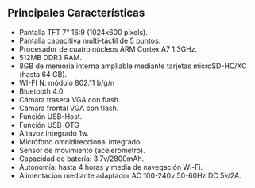 ## Principales Características

* Pantalla TFT 7" 16:9 (1024x600 píxels).
* Pantalla capacitiva multi-táctil de 5 puntos.
* Procesador de cuatro núcleos ARM Cortex A7 1.3GHz.
* 512MB DDR3 RAM.
* 8GB de memoria interna ampliable mediante tarjetas microSD-HC/XC (hasta 64 GB).
* WI-FI N: módulo 802.11 b/g/n
* Bluetooth 4.0
* Cámara trasera VGA con flash.
* Cámara frontal VGA con flash.
* Función USB-Host.
* Función USB-OTG
* Altavoz integrado 1w.
* Micrófono omnidireccional integrado.
* Sensor de movimiento (acelerómetro).
* Capacidad de batería: 3.7v/2800mAh.
* Autonomía: hasta 4 horas y media de navegación Wi-Fi.
* Alimentación mediante adaptador AC 100-240v 50-60Hz DC 5v/2A.

